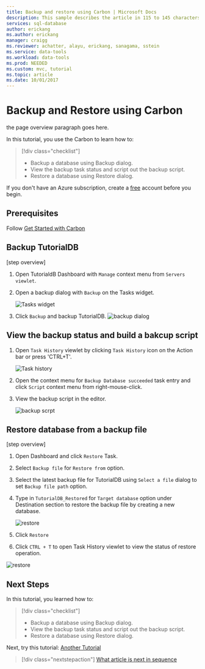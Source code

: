 ```yaml
---
title: Backup and restore using Carbon | Microsoft Docs
description: This sample describes the article in 115 to 145 characters. Validate using Gauntlet toolbar check icon. Use SEO kind of action verbs here.
services: sql-database
author: erickang
ms.author: erickang
manager: craigg
ms.reviewer: achatter, alayu, erickang, sanagama, sstein
ms.service: data-tools
ms.workload: data-tools
ms.prod: NEEDED
ms.custom: mvc, tutorial
ms.topic: article
ms.date: 10/01/2017
---
```


# Backup and Restore using Carbon
the page overview paragraph goes here.

In this tutorial, you use the Carbon to learn how to:
> [!div class="checklist"]
> * Backup a database using Backup dialog.
> * View the backup task status and script out the backup script.
> * Restore a database using Restore dialog.

If you don't have an Azure subscription, create a [free](https://azure.microsoft.com/free/) account before you begin.

## Prerequisites
Follow [Get Started with Carbon](./get-started-sql-server.md)

## Backup TutorialDB
[step overview]

1. Open TutorialdB Dashboard with ```Manage``` context menu from ```Servers viewlet```.

2. Open a backup dialog with ```Backup``` on the Tasks widget.

   ![Tasks widget](./media/tutorial-sql-server/tasks.png)

3. Click ```Backup``` and backup TutorialDB.
   ![backup dialog](./media/tutorial-sql-server/backup-dialog.png)

## View the backup status and build a bakcup script

1. Open ```Task History``` viewlet by clicking ```Task History``` icon on the Action bar or press 'CTRL+T'.

   ![Task history](./media/tutorial-sql-server/task-history.png)

2. Open the context menu for ```Backup Database succeeded``` task entry and click ```Script``` context menu from right-mouse-click.

3. View the backup script in the editor.

   ![backup scrpt](./media/tutorial-sql-server/task-script.png) 

## Restore database from a backup file
[step overview]

1. Open Dashboard and click ```Restore``` Task.

2. Select ```Backup file``` for ```Restore from``` option. 

3. Select the latest backup file for TutorialDB using ```Select a file``` dialog to set ```Backup file path``` option.

3. Type in ```TutorialDB_Restored``` for ```Target database``` option under Destination section to restore the backup file by creating a new database.

   ![restore](./media/tutorial-sql-server/restore.png)

4. Click ```Restore```

5. Click ```CTRL + T``` to open Task History viewlet to view the status of restore operation.

  ![restore](./media/tutorial-sql-server/task-history-restore.png)

## Next Steps
In this tutorial, you learned how to:
> [!div class="checklist"]
> * Backup a database using Backup dialog.
> * View the backup task status and script out the backup script.
> * Restore a database using Restore dialog.

Next, try this tutorial: 
[Another Tutorial](tutorial-monitoring-sql-server.md)
> [!div class="nextstepaction"]
> [What article is next in sequence](tutorial-monitoring-sql-server.md)